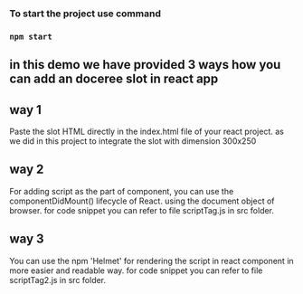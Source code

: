 
### To start the project use command
### `npm start`

## in this demo we have provided 3 ways how you can add an doceree slot in react app

## way 1
Paste the slot HTML directly in the index.html file of your react project. as we did in this project to integrate the slot with dimension 300x250


## way 2
For adding script as the part of component, you can use the componentDidMount() lifecycle of React. using the document object of browser.
for code snippet you can refer to file scriptTag.js in src folder.

## way 3
You can use the npm 'Helmet' for rendering the script in react component in more easier and readable way.
for code snippet you can refer to file scriptTag2.js in src folder.